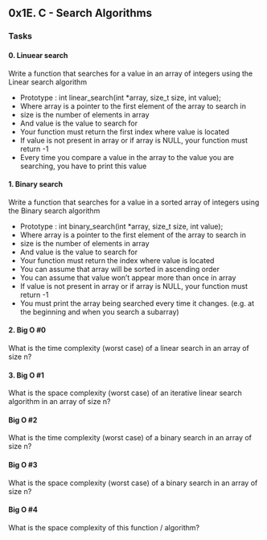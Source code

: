 ## 0x1E. C - Search Algorithms

### Tasks

#### 0. Linuear search

Write a function that searches for a value in an array of integers using the Linear search algorithm

- Prototype : int linear_search(int \*array, size_t size, int value);
- Where array is a pointer to the first element of the array to search in
- size is the number of elements in array
- And value is the value to search for
- Your function must return the first index where value is located
- If value is not present in array or if array is NULL, your function must return -1
- Every time you compare a value in the array to the value you are searching, you have to print this value

#### 1. Binary search

Write a function that searches for a value in a sorted array of integers using the Binary search algorithm

- Prototype : int binary_search(int \*array, size_t size, int value);
- Where array is a pointer to the first element of the array to search in
- size is the number of elements in array
- And value is the value to search for
- Your function must return the index where value is located
- You can assume that array will be sorted in ascending order
- You can assume that value won’t appear more than once in array
- If value is not present in array or if array is NULL, your function must return -1
- You must print the array being searched every time it changes. (e.g. at the beginning and when you search a subarray)

#### 2. Big O #0

What is the time complexity (worst case) of a linear search in an array of size n?

#### 3. Big O #1

What is the space complexity (worst case) of an iterative linear search algorithm in an array of size n?

#### Big O #2

What is the time complexity (worst case) of a binary search in an array of size n?

#### Big O #3

What is the space complexity (worst case) of a binary search in an array of size n?

#### Big O #4

What is the space complexity of this function / algorithm?

